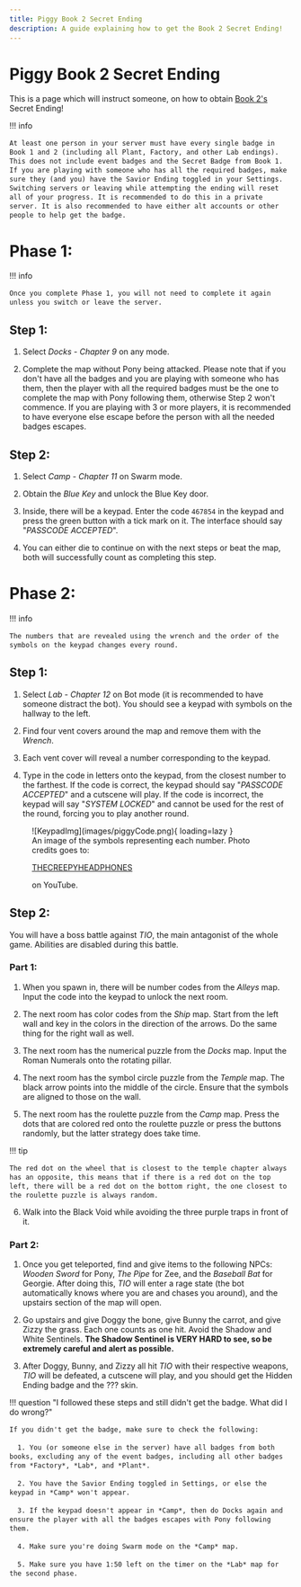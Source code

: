 ```yaml
---
title: Piggy Book 2 Secret Ending
description: A guide explaining how to get the Book 2 Secret Ending!
---
```


# **Piggy Book 2 Secret Ending**

This is a page which will instruct someone, on how to obtain [Book 2's](https://www.rolimons.com/gamebadge/2124855991) Secret Ending!

!!! info

    At least one person in your server must have every single badge in Book 1 and 2 (including all Plant, Factory, and other Lab endings). This does not include event badges and the Secret Badge from Book 1. If you are playing with someone who has all the required badges, make sure they (and you) have the Savior Ending toggled in your Settings. Switching servers or leaving while attempting the ending will reset all of your progress. It is recommended to do this in a private server. It is also recommended to have either alt accounts or other people to help get the badge.

# Phase 1:

!!! info

    Once you complete Phase 1, you will not need to complete it again unless you switch or leave the server.

## Step 1:

1. Select *Docks - Chapter 9* on any mode.

2. Complete the map without Pony being attacked. Please note that if you don't have all the badges and you are playing with someone who has them, then the player with all the required badges must be the one to complete the map with Pony following them, otherwise Step 2 won't commence. If you are playing with 3 or more players, it is recommended to have everyone else escape before the person with all the needed badges escapes.

## Step 2:

1. Select *Camp - Chapter 11* on Swarm mode.

2. Obtain the *Blue Key* and unlock the Blue Key door.

3. Inside, there will be a keypad. Enter the code `467854` in the keypad and press the green button with a tick mark on it. The interface should say "*PASSCODE ACCEPTED*".

4. You can either die to continue on with the next steps or beat the map, both will successfully count as completing this step.

# Phase 2:

!!! info

    The numbers that are revealed using the wrench and the order of the symbols on the keypad changes every round.

## Step 1:

1. Select *Lab - Chapter 12* on Bot mode (it is recommended to have someone distract the bot). You should see a keypad with symbols on the hallway to the left.

2. Find four vent covers around the map and remove them with the *Wrench*.

3. Each vent cover will reveal a number corresponding to the keypad.

4. Type in the code in letters onto the keypad, from the closest number to the farthest. If the code is correct, the keypad should say "*PASSCODE ACCEPTED*" and a cutscene will play. If the code is incorrect, the keypad will say "*SYSTEM LOCKED*" and cannot be used for the rest of the round, forcing you to play another round.

<figure markdown="span">
  ![KeypadImg](images/piggyCode.png){ loading=lazy }
  <figcaption>An image of the symbols representing each number. Photo credits goes to: <p><a href="https://www.youtube.com/channel/UC_Eqz_eCwFXQBRtrtOWukZQ?themeRefresh=1">THECREEPYHEADPHONES</a></p> on YouTube.</figcaption>
</figure>

## Step 2:

You will have a boss battle against *TIO*, the main antagonist of the whole game. Abilities are disabled during this battle.

### Part 1:

1. When you spawn in, there will be number codes from the *Alleys* map. Input the code into the keypad to unlock the next room.

2. The next room has color codes from the *Ship* map. Start from the left wall and key in the colors in the direction of the arrows. Do the same thing for the right wall as well.

3. The next room has the numerical puzzle from the *Docks* map. Input the Roman Numerals onto the rotating pillar.

4. The next room has the symbol circle puzzle from the *Temple* map. The black arrow points into the middle of the circle. Ensure that the symbols are aligned to those on the wall.

5. The next room has the roulette puzzle from the *Camp* map. Press the dots that are colored red onto the roulette puzzle or press the buttons randomly, but the latter strategy does take time.

!!! tip

    The red dot on the wheel that is closest to the temple chapter always has an opposite, this means that if there is a red dot on the top left, there will be a red dot on the bottom right, the one closest to the roulette puzzle is always random.

6. Walk into the Black Void while avoiding the three purple traps in front of it.

### Part 2:

1. Once you get teleported, find and give items to the following NPCs: *Wooden Sword* for Pony, *The Pipe* for Zee, and the *Baseball Bat* for Georgie. After doing this, *TIO* will enter a rage state (the bot automatically knows where you are and chases you around), and the upstairs section of the map will open.

2. Go upstairs and give Doggy the bone, give Bunny the carrot, and give Zizzy the grass. Each one counts as one hit. Avoid the Shadow and White Sentinels. **The Shadow Sentinel is VERY HARD to see, so be extremely careful and alert as possible.**

3. After Doggy, Bunny, and Zizzy all hit *TIO* with their respective weapons, *TIO* will be defeated, a cutscene will play, and you should get the Hidden Ending badge and the ??? skin.

!!! question "I followed these steps and still didn't get the badge. What did I do wrong?"

    If you didn't get the badge, make sure to check the following:

      1. You (or someone else in the server) have all badges from both books, excluding any of the event badges, including all other badges from *Factory*, *Lab*, and *Plant*.

      2. You have the Savior Ending toggled in Settings, or else the keypad in *Camp* won't appear.

      3. If the keypad doesn't appear in *Camp*, then do Docks again and ensure the player with all the badges escapes with Pony following them.

      4. Make sure you're doing Swarm mode on the *Camp* map.

      5. Make sure you have 1:50 left on the timer on the *Lab* map for the second phase.
